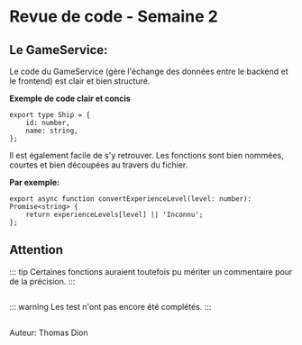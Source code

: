 # Revue de code - Semaine 2

## Le GameService:

Le code du GameService (gère l'échange des données entre le backend et le frontend) est
clair et bien structuré.

**Exemple de code clair et concis**

```js{4}
export type Ship = {
    id: number,
    name: string,
};

```

Il est également facile de s'y retrouver. Les fonctions sont bien nommées, courtes et bien découpées au travers du fichier.

**Par exemple:**

```js{4}
export async function convertExperienceLevel(level: number): Promise<string> {
    return experienceLevels[level] || 'Inconnu';
};

```

## Attention
::: tip
Certaines fonctions auraient toutefois pu mériter un commentaire pour de la précision.
:::
```js{4}

```
::: warning
Les test n'ont pas encore été complétés.
:::

##
Auteur: Thomas Dion
